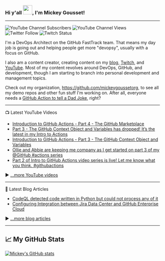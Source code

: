 ### Hi y'all <img src="https://raw.githubusercontent.com/MartinHeinz/MartinHeinz/master/wave.gif" width="30px">, I'm Mickey Gousset!

---

![YouTube Channel Subscribers](https://img.shields.io/youtube/channel/subscribers/UC33hrmkTMUkztwUJ8pasDDQ?label=YouTube%20Subscribers&style=social) 
![YouTube Channel Views](https://img.shields.io/youtube/channel/views/UC33hrmkTMUkztwUJ8pasDDQ?label=YouTube%20Views&style=social) 
![Twitter Follow](https://img.shields.io/twitter/follow/mickey_gousset?style=social) 
![Twitch Status](https://img.shields.io/twitch/status/mickeygousset?style=social)

I'm a DevOps Architect on the GitHub FastTrack team.  That means my day job is going out and helping people get more "devopsy", usually with a focus on GitHub.

I also am a content creator, creating content on my [blog](https://mickeygousset.com/), [Twitch](https://www.twitch.tv/mickeygousset), and [YouTube](https://youtube.com/mickeygousset).   Most of my content revolves around DevOps, GitHub, and development, though I am starting to branch into personal development and management topics.

Check out my organization, https://github.com/mickeygoussetorg, to see all my demo repos and other fun stuff I'm working on.  After all, everyone needs a [GitHub Action to tell a Dad Joke](https://github.com/mickeygoussetorg/get-a-dad-joke), right?

---

📺 Latest YouTube Videos

<!-- YOUTUBE-VIDEOS-LIST:START -->
- [Introduction to GitHub Actions - Part 4 - The GitHub Marketplace](https://www.youtube.com/watch?v=JYOGmLzMbpM)
- [Part 3 - The GitHub Context Object and Variables has dropped! It’s the latest in my Intro to Actions](https://www.youtube.com/watch?v=v78G1f7nsRs)
- [Introduction to GitHub Actions - Part 3 - The GitHub Context Object and Variables](https://www.youtube.com/watch?v=nNItXK3xd2s)
- [Ollie and Abbie are keeping me company as I get started on part 3 of my @GitHub #actions series](https://www.youtube.com/watch?v=V1UPGt-XR9c)
- [Part 2 of Intro to GitHub Actions video series is live! Let me know what you think. #githubactions](https://www.youtube.com/watch?v=Vynl4DjMFew)
<!-- YOUTUBE-VIDEOS-LIST:END -->


▶ [...more YouTube videos](https://www.youtube.com/channel/UC33hrmkTMUkztwUJ8pasDDQ?sub_confirmation=1)

---

📘 Latest Blog Articles

<!-- BLOG-POST-LIST:START -->
- [CodeQL detected code written in Python but could not process any of it](/posts/codeql-detected-code-written-in-python-but-could-not-process-any-of-it/)
- [Configuring Integration between Jira Data Center and GitHub Enterprise Cloud](/posts/configuring-dvcs-with-jira-datacenter-and-github/)
<!-- BLOG-POST-LIST:END -->

▶ [...more blog articles](https://mickeygousset.com)

---

## &#x1f4c8; My GitHub Stats

[![Mickey's GitHub stats](https://github-readme-stats.vercel.app/api?username=mickeygousset&theme=tokyonight)](https://github.com/anuraghazra/github-readme-stats)

<!--
**mickeygousset/mickeygousset** is a ✨ _special_ ✨ repository because its `README.md` (this file) appears on your GitHub profile.

Here are some ideas to get you started:

- 🔭 I’m currently working on ...
- 🌱 I’m currently learning ...
- 👯 I’m looking to collaborate on ...
- 🤔 I’m looking for help with ...
- 💬 Ask me about ...
- 📫 How to reach me: ...
- 😄 Pronouns: ...
- ⚡ Fun fact: ...
-->
